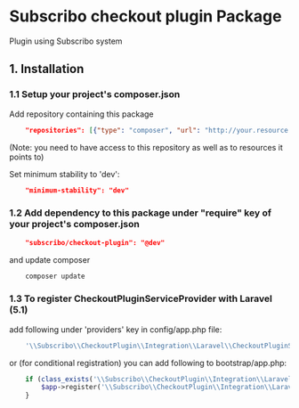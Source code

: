 # Subscribo checkout plugin Package

Plugin using Subscribo system

## 1. Installation

### 1.1 Setup your project's composer.json

Add repository containing this package

```json
    "repositories": [{"type": "composer", "url": "http://your.resource.url"}],
```

(Note: you need to have access to this repository as well as to resources it points to)

Set minimum stability to 'dev':

```json
    "minimum-stability": "dev"
```

### 1.2 Add dependency to this package under "require" key of your project's composer.json

```json
    "subscribo/checkout-plugin": "@dev"
```

and update composer

```sh
    composer update
```

### 1.3 To register CheckoutPluginServiceProvider with Laravel (5.1)

add following under 'providers' key in config/app.php file:

```php
    '\\Subscribo\\CheckoutPlugin\\Integration\\Laravel\\CheckoutPluginServiceProvider',
```

or (for conditional registration) you can add following to bootstrap/app.php:

```php
    if (class_exists('\\Subscribo\\CheckoutPlugin\\Integration\\Laravel\\CheckoutPluginServiceProvider')) {
        $app->register('\\Subscribo\\CheckoutPlugin\\Integration\\Laravel\\CheckoutPluginServiceProvider');
    }
```

